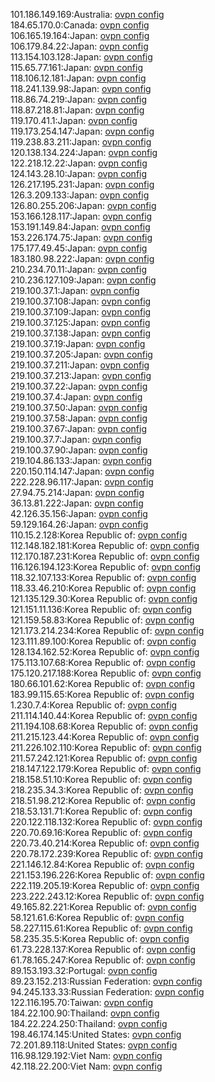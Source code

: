 101.186.149.169:Australia: [ovpn config](vpn/101_186_149_169.ovpn)  
184.65.170.0:Canada: [ovpn config](vpn/184_65_170_0.ovpn)  
106.165.19.164:Japan: [ovpn config](vpn/106_165_19_164.ovpn)  
106.179.84.22:Japan: [ovpn config](vpn/106_179_84_22.ovpn)  
113.154.103.128:Japan: [ovpn config](vpn/113_154_103_128.ovpn)  
115.65.77.161:Japan: [ovpn config](vpn/115_65_77_161.ovpn)  
118.106.12.181:Japan: [ovpn config](vpn/118_106_12_181.ovpn)  
118.241.139.98:Japan: [ovpn config](vpn/118_241_139_98.ovpn)  
118.86.74.219:Japan: [ovpn config](vpn/118_86_74_219.ovpn)  
118.87.218.81:Japan: [ovpn config](vpn/118_87_218_81.ovpn)  
119.170.41.1:Japan: [ovpn config](vpn/119_170_41_1.ovpn)  
119.173.254.147:Japan: [ovpn config](vpn/119_173_254_147.ovpn)  
119.238.83.211:Japan: [ovpn config](vpn/119_238_83_211.ovpn)  
120.138.134.224:Japan: [ovpn config](vpn/120_138_134_224.ovpn)  
122.218.12.22:Japan: [ovpn config](vpn/122_218_12_22.ovpn)  
124.143.28.10:Japan: [ovpn config](vpn/124_143_28_10.ovpn)  
126.217.195.231:Japan: [ovpn config](vpn/126_217_195_231.ovpn)  
126.3.209.133:Japan: [ovpn config](vpn/126_3_209_133.ovpn)  
126.80.255.206:Japan: [ovpn config](vpn/126_80_255_206.ovpn)  
153.166.128.117:Japan: [ovpn config](vpn/153_166_128_117.ovpn)  
153.191.149.84:Japan: [ovpn config](vpn/153_191_149_84.ovpn)  
153.226.174.75:Japan: [ovpn config](vpn/153_226_174_75.ovpn)  
175.177.49.45:Japan: [ovpn config](vpn/175_177_49_45.ovpn)  
183.180.98.222:Japan: [ovpn config](vpn/183_180_98_222.ovpn)  
210.234.70.11:Japan: [ovpn config](vpn/210_234_70_11.ovpn)  
210.236.127.109:Japan: [ovpn config](vpn/210_236_127_109.ovpn)  
219.100.37.1:Japan: [ovpn config](vpn/219_100_37_1.ovpn)  
219.100.37.108:Japan: [ovpn config](vpn/219_100_37_108.ovpn)  
219.100.37.109:Japan: [ovpn config](vpn/219_100_37_109.ovpn)  
219.100.37.125:Japan: [ovpn config](vpn/219_100_37_125.ovpn)  
219.100.37.138:Japan: [ovpn config](vpn/219_100_37_138.ovpn)  
219.100.37.19:Japan: [ovpn config](vpn/219_100_37_19.ovpn)  
219.100.37.205:Japan: [ovpn config](vpn/219_100_37_205.ovpn)  
219.100.37.211:Japan: [ovpn config](vpn/219_100_37_211.ovpn)  
219.100.37.213:Japan: [ovpn config](vpn/219_100_37_213.ovpn)  
219.100.37.22:Japan: [ovpn config](vpn/219_100_37_22.ovpn)  
219.100.37.4:Japan: [ovpn config](vpn/219_100_37_4.ovpn)  
219.100.37.50:Japan: [ovpn config](vpn/219_100_37_50.ovpn)  
219.100.37.58:Japan: [ovpn config](vpn/219_100_37_58.ovpn)  
219.100.37.67:Japan: [ovpn config](vpn/219_100_37_67.ovpn)  
219.100.37.7:Japan: [ovpn config](vpn/219_100_37_7.ovpn)  
219.100.37.90:Japan: [ovpn config](vpn/219_100_37_90.ovpn)  
219.104.86.133:Japan: [ovpn config](vpn/219_104_86_133.ovpn)  
220.150.114.147:Japan: [ovpn config](vpn/220_150_114_147.ovpn)  
222.228.96.117:Japan: [ovpn config](vpn/222_228_96_117.ovpn)  
27.94.75.214:Japan: [ovpn config](vpn/27_94_75_214.ovpn)  
36.13.81.222:Japan: [ovpn config](vpn/36_13_81_222.ovpn)  
42.126.35.156:Japan: [ovpn config](vpn/42_126_35_156.ovpn)  
59.129.164.26:Japan: [ovpn config](vpn/59_129_164_26.ovpn)  
110.15.2.128:Korea Republic of: [ovpn config](vpn/110_15_2_128.ovpn)  
112.148.182.181:Korea Republic of: [ovpn config](vpn/112_148_182_181.ovpn)  
112.170.187.231:Korea Republic of: [ovpn config](vpn/112_170_187_231.ovpn)  
116.126.194.123:Korea Republic of: [ovpn config](vpn/116_126_194_123.ovpn)  
118.32.107.133:Korea Republic of: [ovpn config](vpn/118_32_107_133.ovpn)  
118.33.46.210:Korea Republic of: [ovpn config](vpn/118_33_46_210.ovpn)  
121.135.129.30:Korea Republic of: [ovpn config](vpn/121_135_129_30.ovpn)  
121.151.11.136:Korea Republic of: [ovpn config](vpn/121_151_11_136.ovpn)  
121.159.58.83:Korea Republic of: [ovpn config](vpn/121_159_58_83.ovpn)  
121.173.214.234:Korea Republic of: [ovpn config](vpn/121_173_214_234.ovpn)  
123.111.89.100:Korea Republic of: [ovpn config](vpn/123_111_89_100.ovpn)  
128.134.162.52:Korea Republic of: [ovpn config](vpn/128_134_162_52.ovpn)  
175.113.107.68:Korea Republic of: [ovpn config](vpn/175_113_107_68.ovpn)  
175.120.217.188:Korea Republic of: [ovpn config](vpn/175_120_217_188.ovpn)  
180.66.101.62:Korea Republic of: [ovpn config](vpn/180_66_101_62.ovpn)  
183.99.115.65:Korea Republic of: [ovpn config](vpn/183_99_115_65.ovpn)  
1.230.7.4:Korea Republic of: [ovpn config](vpn/1_230_7_4.ovpn)  
211.114.140.44:Korea Republic of: [ovpn config](vpn/211_114_140_44.ovpn)  
211.194.108.68:Korea Republic of: [ovpn config](vpn/211_194_108_68.ovpn)  
211.215.123.44:Korea Republic of: [ovpn config](vpn/211_215_123_44.ovpn)  
211.226.102.110:Korea Republic of: [ovpn config](vpn/211_226_102_110.ovpn)  
211.57.242.121:Korea Republic of: [ovpn config](vpn/211_57_242_121.ovpn)  
218.147.122.179:Korea Republic of: [ovpn config](vpn/218_147_122_179.ovpn)  
218.158.51.10:Korea Republic of: [ovpn config](vpn/218_158_51_10.ovpn)  
218.235.34.3:Korea Republic of: [ovpn config](vpn/218_235_34_3.ovpn)  
218.51.98.212:Korea Republic of: [ovpn config](vpn/218_51_98_212.ovpn)  
218.53.131.71:Korea Republic of: [ovpn config](vpn/218_53_131_71.ovpn)  
220.122.118.132:Korea Republic of: [ovpn config](vpn/220_122_118_132.ovpn)  
220.70.69.16:Korea Republic of: [ovpn config](vpn/220_70_69_16.ovpn)  
220.73.40.214:Korea Republic of: [ovpn config](vpn/220_73_40_214.ovpn)  
220.78.172.239:Korea Republic of: [ovpn config](vpn/220_78_172_239.ovpn)  
221.146.12.84:Korea Republic of: [ovpn config](vpn/221_146_12_84.ovpn)  
221.153.196.226:Korea Republic of: [ovpn config](vpn/221_153_196_226.ovpn)  
222.119.205.19:Korea Republic of: [ovpn config](vpn/222_119_205_19.ovpn)  
223.222.243.12:Korea Republic of: [ovpn config](vpn/223_222_243_12.ovpn)  
49.165.82.221:Korea Republic of: [ovpn config](vpn/49_165_82_221.ovpn)  
58.121.61.6:Korea Republic of: [ovpn config](vpn/58_121_61_6.ovpn)  
58.227.115.61:Korea Republic of: [ovpn config](vpn/58_227_115_61.ovpn)  
58.235.35.5:Korea Republic of: [ovpn config](vpn/58_235_35_5.ovpn)  
61.73.228.137:Korea Republic of: [ovpn config](vpn/61_73_228_137.ovpn)  
61.78.165.247:Korea Republic of: [ovpn config](vpn/61_78_165_247.ovpn)  
89.153.193.32:Portugal: [ovpn config](vpn/89_153_193_32.ovpn)  
89.23.152.213:Russian Federation: [ovpn config](vpn/89_23_152_213.ovpn)  
94.245.133.33:Russian Federation: [ovpn config](vpn/94_245_133_33.ovpn)  
122.116.195.70:Taiwan: [ovpn config](vpn/122_116_195_70.ovpn)  
184.22.100.90:Thailand: [ovpn config](vpn/184_22_100_90.ovpn)  
184.22.224.250:Thailand: [ovpn config](vpn/184_22_224_250.ovpn)  
198.46.174.145:United States: [ovpn config](vpn/198_46_174_145.ovpn)  
72.201.89.118:United States: [ovpn config](vpn/72_201_89_118.ovpn)  
116.98.129.192:Viet Nam: [ovpn config](vpn/116_98_129_192.ovpn)  
42.118.22.200:Viet Nam: [ovpn config](vpn/42_118_22_200.ovpn)  
